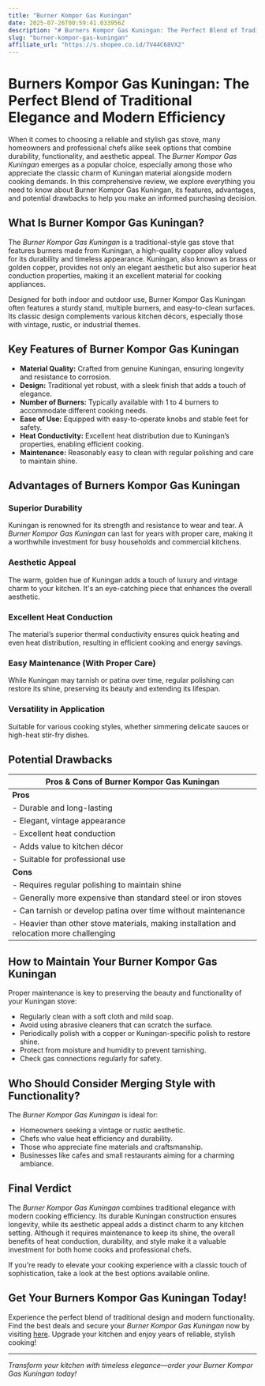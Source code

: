 ```yaml
---
title: "Burner Kompor Gas Kuningan"
date: 2025-07-26T00:59:41.033956Z
description: "# Burners Kompor Gas Kuningan: The Perfect Blend of Traditional Elegance and Modern Efficiency..."
slug: "burner-kompor-gas-kuningan"
affiliate_url: "https://s.shopee.co.id/7V44C68VX2"
---
```

# Burners Kompor Gas Kuningan: The Perfect Blend of Traditional Elegance and Modern Efficiency

When it comes to choosing a reliable and stylish gas stove, many homeowners and professional chefs alike seek options that combine durability, functionality, and aesthetic appeal. The *Burner Kompor Gas Kuningan* emerges as a popular choice, especially among those who appreciate the classic charm of Kuningan material alongside modern cooking demands. In this comprehensive review, we explore everything you need to know about Burner Kompor Gas Kuningan, its features, advantages, and potential drawbacks to help you make an informed purchasing decision.

## What Is Burner Kompor Gas Kuningan?

The *Burner Kompor Gas Kuningan* is a traditional-style gas stove that features burners made from Kuningan, a high-quality copper alloy valued for its durability and timeless appearance. Kuningan, also known as brass or golden copper, provides not only an elegant aesthetic but also superior heat conduction properties, making it an excellent material for cooking appliances.

Designed for both indoor and outdoor use, Burner Kompor Gas Kuningan often features a sturdy stand, multiple burners, and easy-to-clean surfaces. Its classic design complements various kitchen décors, especially those with vintage, rustic, or industrial themes.

## Key Features of Burner Kompor Gas Kuningan

- **Material Quality:** Crafted from genuine Kuningan, ensuring longevity and resistance to corrosion.
- **Design:** Traditional yet robust, with a sleek finish that adds a touch of elegance.
- **Number of Burners:** Typically available with 1 to 4 burners to accommodate different cooking needs.
- **Ease of Use:** Equipped with easy-to-operate knobs and stable feet for safety.
- **Heat Conductivity:** Excellent heat distribution due to Kuningan’s properties, enabling efficient cooking.
- **Maintenance:** Reasonably easy to clean with regular polishing and care to maintain shine.

## Advantages of Burners Kompor Gas Kuningan

### Superior Durability

Kuningan is renowned for its strength and resistance to wear and tear. A *Burner Kompor Gas Kuningan* can last for years with proper care, making it a worthwhile investment for busy households and commercial kitchens.

### Aesthetic Appeal

The warm, golden hue of Kuningan adds a touch of luxury and vintage charm to your kitchen. It's an eye-catching piece that enhances the overall aesthetic.

### Excellent Heat Conduction

The material’s superior thermal conductivity ensures quick heating and even heat distribution, resulting in efficient cooking and energy savings.

### Easy Maintenance (With Proper Care)

While Kuningan may tarnish or patina over time, regular polishing can restore its shine, preserving its beauty and extending its lifespan.

### Versatility in Application

Suitable for various cooking styles, whether simmering delicate sauces or high-heat stir-fry dishes.

## Potential Drawbacks

| **Pros & Cons of Burner Kompor Gas Kuningan** |
|----------------------------------------------|
| **Pros**                                    |
| - Durable and long-lasting                  |
| - Elegant, vintage appearance               |
| - Excellent heat conduction                  |
| - Adds value to kitchen décor                |
| - Suitable for professional use               |
| **Cons**                                    |
| - Requires regular polishing to maintain shine |
| - Generally more expensive than standard steel or iron stoves |
| - Can tarnish or develop patina over time without maintenance |
| - Heavier than other stove materials, making installation and relocation more challenging |

## How to Maintain Your Burner Kompor Gas Kuningan

Proper maintenance is key to preserving the beauty and functionality of your Kuningan stove:

- Regularly clean with a soft cloth and mild soap.
- Avoid using abrasive cleaners that can scratch the surface.
- Periodically polish with a copper or Kuningan-specific polish to restore shine.
- Protect from moisture and humidity to prevent tarnishing.
- Check gas connections regularly for safety.

## Who Should Consider Merging Style with Functionality?

The *Burner Kompor Gas Kuningan* is ideal for:

- Homeowners seeking a vintage or rustic aesthetic.
- Chefs who value heat efficiency and durability.
- Those who appreciate fine materials and craftsmanship.
- Businesses like cafes and small restaurants aiming for a charming ambiance.

## Final Verdict

The *Burner Kompor Gas Kuningan* combines traditional elegance with modern cooking efficiency. Its durable Kuningan construction ensures longevity, while its aesthetic appeal adds a distinct charm to any kitchen setting. Although it requires maintenance to keep its shine, the overall benefits of heat conduction, durability, and style make it a valuable investment for both home cooks and professional chefs.

If you're ready to elevate your cooking experience with a classic touch of sophistication, take a look at the best options available online.

## Get Your Burners Kompor Gas Kuningan Today!

Experience the perfect blend of traditional design and modern functionality. Find the best deals and secure your *Burner Kompor Gas Kuningan* now by visiting [here](https://s.shopee.co.id/7V44C68VX2). Upgrade your kitchen and enjoy years of reliable, stylish cooking!

---

*Transform your kitchen with timeless elegance—order your Burner Kompor Gas Kuningan today!*